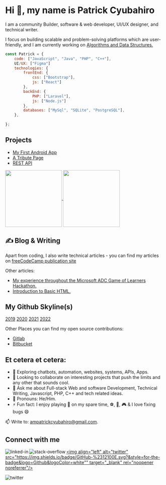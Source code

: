 <h1 class="center">Hi 👋, my name is Patrick Cyubahiro</h1>
  
I am a community Builder, software & web developer, UI/UX designer, and technical writer.

I focus on building scalable and problem-solving platforms which are user-friendly, and I am currently working on <a href="https://github.com/patrickcyubahiro/Javascript-Algorithms-And-Data-Structures" target="_blank" rel="noopener noreferrer">Algorithms and Data Structures.</a>
  
```javascript
const Patrick = {
    code: ["JavaScript", "Java", "PHP", "C++"],
    UI/UX: ["Figma"]
    technologies: {
        frontEnd: {
            css: ["Bootstrap"],
            js: ["React"]
        },
        backEnd: {
            PHP: ["Laravel"],
            js: ["Node.js"]
        },
        databases: ["MySql", "SQLite", "PostgreSQL"],        
    },
    
};
``` 
## Projects

 - [My First Android App](https://github.com/patrickcyubahiro/My-First-Android-App)
 - [A Tribute Page](https://github.com/patrickcyubahiro/A-Tribute-Page)
 - [REST API](https://github.com/patrickcyubahiro/Simple-API)

<a href="https://github.com/patrickcyubahiro/github-readme-stats" target="_blank" rel="noopener noreferrer">
  <img height="180px" align="center" src="https://github-readme-stats.vercel.app/api?username=patrickcyubahiro&show_icons=true&theme=jolly&layout=compact" />
</a>
<a href="https://github.com/patrickcyubahiro/convoychat" target="_blank" rel="noopener noreferrer">
  <img height="180px" align="center" src="https://github-readme-stats.vercel.app/api/top-langs/?username=patrickcyubahiro&langs_count=8&theme=jolly&layout=compact" />
</a>
  
## &#x270d; Blog & Writing

Apart from coding, I also write technical articles - you can find my articles on [freeCodeCamp publication site]()

Other articles:

<ul>
<li><a href="https://www.linkedin.com/pulse/my-experience-throughout-microsoft-adc-game-learners-cyubahiro/" rel="nofollow" target="_blank" rel="noopener noreferrer">My experience throughout the Microsoft ADC Game of Learners Hackathon.</a></li>
<li><a href="https://patrickcyubahiro.hashnode.dev/introduction-to-basic-html-ckia315za01cwits1dtogcby5" rel="nofollow" target="_blank" rel="noopener noreferrer">Introduction to Basic HTML.</a></li>
</ul>

## My Github Skyline(s)

[2019](https://skyline.github.com/patrickcyubahiro/2019)
[2020](https://skyline.github.com/patrickcyubahiro/2020)
[2021](https://skyline.github.com/patrickcyubahiro/2021)
[2022](https://skyline.github.com/patrickcyubahiro/2022)
  
Other Places you can find my open source contributions:

- [Gitlab](https://)
- [Bitbucket](https://)

## Et cetera et cetera:

- 🔭  Exploring chatbots, automation, websites, systems, APIs, Apps. 
- 👯  Looking to collaborate on interesting projects that push the limits and any other that sounds cool.
- 💬  Ask me about Full-stack Web and software Development, Technical Writing, Javascript, PHP, C++ and tech related ideas.
- 👀 Pronouns: He/Him.
- ⚡  Fun fact: ​I​ enjoy ​pla​ying​ :guitar: on my spare time, :soccer:, :basketball:, 🎮 & I love fixing bugs :smile:
  
📫 Write to: ampatrickcyubahiro@gmail.com.

<!--[![Twitter Badge](https://img.shields.io/badge/-@Pat_Cyubahiro-1ca0f1?style=flat&labelColor=1ca0f1&logo=twitter&logoColor=white)](https://twitter.com/Pat_Cyubahiro)
[![Github](https://img.shields.io/badge/-Github-000?style=flat&logo=Github&logoColor=white)](https://github.com/patrickcyubahiro)
[![Linkedin](https://img.shields.io/badge/-LinkedIn-blue?style=flat&logo=Linkedin&logoColor=white)](https://www.linkedin.com/in/patrick-cyubahiro-262188138/)-->

## Connect with me

[<img align="left" alt="linked-in" src="https://img.shields.io/badge/linkedin-%230077B5.svg?&style=for-the-badge&logo=linkedin&logoColor=white" target="_blank" rel="noopener noreferrer"/>](https://www.linkedin.com/in/patrick-cyubahiro-262188138/)

[<img align="left" alt="stack-overflow" src="https://img.shields.io/badge/stack%20overflow-FE7A16?logo=stack-overflow&logoColor=white&style=for-the-badge" target="_blank" rel="noopener noreferrer"/>](https://stackoverflow.com/users/9446849/patrick-cyubahiro)

[<img align="left" alt="twitter" src="https://img.shields.io/badge/GitHub-%2312100E.svg?&style=for-the-badge&logo=Github&logoColor=white"" target="_blank" rel="noopener noreferrer"/>](https://github.com/patrickcyubahiro)

[<img align="left" alt="twitter" src="https://img.shields.io/badge/twitter-%231DA1F2.svg?&style=for-the-badge&logo=twitter&logoColor=white" target="_blank" rel="noopener noreferrer"/>](https://twitter.com/Pat_Cyubahiro)
